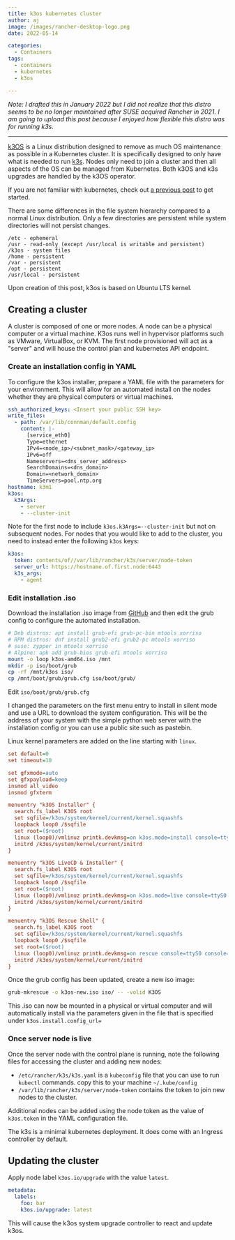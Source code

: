 ```yaml
---
title: k3os kubernetes cluster
author: aj
image: /images/rancher-desktop-logo.png
date: 2022-05-14

categories:
  - Containers
tags:
  - containers
  - kubernetes
  - k3os

---
```


*Note: I drafted this in January 2022 but I did not realize that this distro seems to be no longer maintained after SUSE acquired Rancher in 2021. I am going to upload this post because I enjoyed how flexible this distro was for running k3s.*

---

[k3OS][1] is a Linux distribution designed to remove as much OS maintenance as possible in a Kubernetes cluster. It is specifically designed to only have what is needed to run [k3s][2]. Nodes only need to join a cluster and then all aspects of the OS can be managed from Kubernetes. Both k3OS and k3s upgrades are handled by the k3OS operator.

If you are not familiar with kubernetes, check out [a previous post][3] to get started.

There are some differences in the file system hierarchy compared to a normal Linux distribution. Only a few directories are persistent while system directories will not persist changes.

```
/etc - ephemeral
/usr - read-only (except /usr/local is writable and persistent)
/k3os - system files
/home - persistent
/var - persistent
/opt - persistent
/usr/local - persistent
```

Upon creation of this post, k3os is based on Ubuntu LTS kernel.

## Creating a cluster

A cluster is composed of one or more nodes. A node can be a physical computer or a virtual machine. K3os runs well in hypervisor platforms such as VMware, VirtualBox, or KVM. The first node provisioned will act as a "server" and will house the control plan and kubernetes API endpoint.

### Create an installation config in YAML

To configure the k3os installer, prepare a YAML file with the parameters for your environment. This will allow for an automated install on the nodes whether they are physical computers or virtual machines.

```yaml
ssh_authorized_keys: <Insert your public SSH key>
write_files:
  - path: /var/lib/connman/default.config
    content: |-
      [service_eth0]
      Type=ethernet
      IPv4=<node_ip>/<subnet_mask>/<gateway_ip>
      IPv6=off
      Nameservers=<dns_server_address>
      SearchDomains=<dns_domain>
      Domain=<network_domain>
      TimeServers=pool.ntp.org
hostname: k3m1
k3os:
  k3Args:
    - server
    - --cluster-init
```

Note for the first node to include `k3os.k3Args=--cluster-init` but not on subsequent nodes. For nodes that you would like to add to the cluster, you need to instead enter the following `k3os` keys:

```yaml
k3os:
  token: contents/of//var/lib/rancher/k3s/server/node-token
  server_url: https://hostname.of.first.node:6443
  k3s_args:
    - agent
```

### Edit installation .iso

Download the installation .iso image from [GitHub][4] and then edit the grub config to configure the automated installation.

```bash
# Deb distros: apt install grub-efi grub-pc-bin mtools xorriso
# RPM distros: dnf install grub2-efi grub2-pc mtools xorriso
# suse: zypper in mtools xorriso
# Alpine: apk add grub-bios grub-efi mtools xorriso
mount -o loop k3os-amd64.iso /mnt
mkdir -p iso/boot/grub
cp -rf /mnt/k3os iso/
cp /mnt/boot/grub/grub.cfg iso/boot/grub/
```

Edit `iso/boot/grub/grub.cfg`

I changed the parameters on the first menu entry to install in silent mode and use a URL to download the system configuration. This will be the address of your system with the simple python web server with the installation config or you can use a public site such as pastebin.

Linux kernel parameters are added on the line starting with `linux`.

```cfg
set default=0
set timeout=10

set gfxmode=auto
set gfxpayload=keep
insmod all_video
insmod gfxterm

menuentry "k3OS Installer" {
  search.fs_label K3OS root
  set sqfile=/k3os/system/kernel/current/kernel.squashfs
  loopback loop0 /$sqfile
  set root=($root)
  linux (loop0)/vmlinuz printk.devkmsg=on k3os.mode=install console=ttyS0 console=tty1 k3os.install.silent k3os.install.config_url=http://web.server:8000/k3s.yml k3os.install.device=/dev/sda
  initrd /k3os/system/kernel/current/initrd
}

menuentry "k3OS LiveCD & Installer" {
  search.fs_label K3OS root
  set sqfile=/k3os/system/kernel/current/kernel.squashfs
  loopback loop0 /$sqfile
  set root=($root)
  linux (loop0)/vmlinuz printk.devkmsg=on k3os.mode=live console=ttyS0 console=tty1
  initrd /k3os/system/kernel/current/initrd
}

menuentry "k3OS Rescue Shell" {
  search.fs_label K3OS root
  set sqfile=/k3os/system/kernel/current/kernel.squashfs
  loopback loop0 /$sqfile
  set root=($root)
  linux (loop0)/vmlinuz printk.devkmsg=on rescue console=ttyS0 console=tty1
  initrd /k3os/system/kernel/current/initrd
}
```

Once the grub config has been updated, create a new iso image:

```bash
grub-mkrescue -o k3os-new.iso iso/ -- -volid K3OS
```

This .iso can now be mounted in a physical or virtual computer and will automatically install via the parameters given in the file that is specified under `k3os.install.config_url=`

### Once server node is live

Once the server node with the control plane is running, note the following files for accessing the cluster and adding new nodes:

- `/etc/rancher/k3s/k3s.yaml` is a `kubeconfig` file that you can use to run `kubectl` commands. copy this to your machine `~/.kube/config`
- `/var/lib/rancher/k3s/server/node-token` contains the token to join new nodes to the cluster.

Additional nodes can be added using the node token as the value of `k3os.token` in the YAML configuration file.

The k3s is a minimal kubernetes deployment. It does come with an Ingress controller by default.

## Updating the cluster

Apply node label `k3os.io/upgrade` with the value `latest`.

```yaml
metadata:
  labels:
    foo: bar
    k3os.io/upgrade: latest
```

This will cause the k3os system upgrade controller to react and update k3os.

 [1]: https://k3os.io/
 [2]: https://k3s.io/
 [3]: /posts/kubernetes/
 [4]: https://github.com/rancher/k3os/releases
